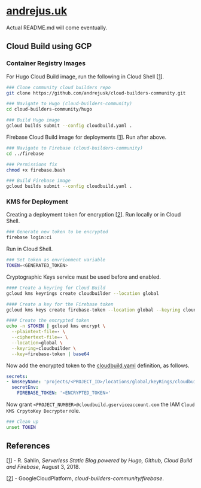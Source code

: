 # [andrejus.uk](https://andrejus.uk/)

Actual README.md will come eventually.

## Cloud Build using GCP

### Container Registry Images
For Hugo Cloud Build image, run the following in Cloud Shell [[1]].
```sh
### Clone community cloud builders repo
git clone https://github.com/andrejusk/cloud-builders-community.git

### Navigate to Hugo (cloud-builders-community)
cd cloud-builders-community/hugo

### Build Hugo image
gcloud builds submit --config cloudbuild.yaml .
```

Firebase Cloud Build image for deployments [[1]]. Run after above.
```sh
### Navigate to Firebase (cloud-builders-community)
cd ../firebase

### Permissions fix
chmod +x firebase.bash

### Build Firebase image
gcloud builds submit --config cloudbuild.yaml .
```

### KMS for Deployment
Creating a deployment token for encryption [[2]]. Run locally or in Cloud Shell.

```sh
### Generate new token to be encrypted
firebase login:ci
```

Run in Cloud Shell.

```sh
### Set token as envrionment variable
TOKEN=<GENERATED_TOKEN>
```

Cryptographic Keys service must be used before and enabled.

```sh
#### Create a keyring for Cloud Build
gcloud kms keyrings create cloudbuilder --location global

#### Create a key for the Firebase token
gcloud kms keys create firebase-token --location global --keyring cloudbuilder --purpose encryption

#### Create the encrypted token
echo -n $TOKEN | gcloud kms encrypt \
  --plaintext-file=- \
  --ciphertext-file=- \
  --location=global \
  --keyring=cloudbuilder \
  --key=firebase-token | base64
```

Now add the encrypted token to the [cloudbuild.yaml](cloudbuild.yaml) definition, as follows.

```yaml
secrets:
- kmsKeyName: 'projects/<PROJECT_ID>/locations/global/keyRings/cloudbuilder/cryptoKeys/firebase-token'
  secretEnv:
    FIREBASE_TOKEN: '<ENCRYPTED_TOKEN>'
```

Now grant `<PROJECT_NUMBER>@cloudbuild.gserviceaccount.com`
the IAM `Cloud KMS CrpytoKey Decrypter` role.

```sh
### Clean up
unset TOKEN
```

## References

[1]: https://robertsahlin.com/serverless-static-blog-powered-by-hugo-github-cloud-build-and-firebase/
[[1]] - R. Sahlin, 
_Serverless Static Blog powered by Hugo, Github, Cloud Build and Firebase_,
August 3, 2018.

[2]: https://github.com/GoogleCloudPlatform/cloud-builders-community/tree/master/firebase
[[2]] - GoogleCloudPlatform,
_cloud-builders-community/firebase_.